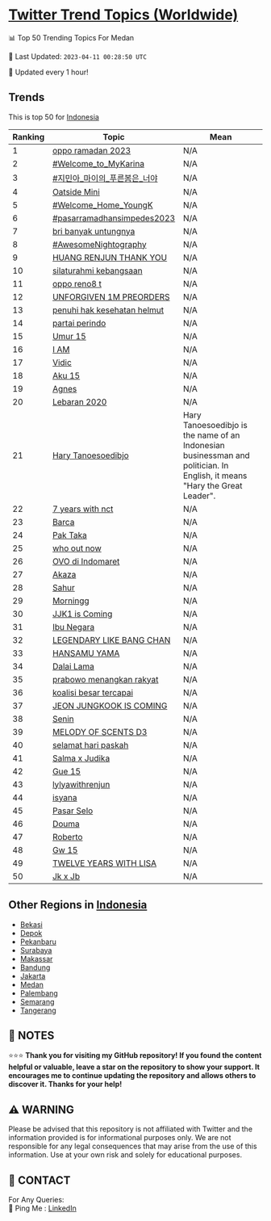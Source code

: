 [Twitter Trend Topics (Worldwide)](https://github.com/ErcinDedeoglu/Twitter-Trend-Topics)
==========


📊 Top 50 Trending Topics For Medan

📆 Last Updated: `2023-04-11 00:28:50 UTC`

🔧 Updated every 1 hour!


## Trends

This is top 50 for [Indonesia](</Indonesia>)

| Ranking | Topic | Mean |
| ------- | ------------ | ------------ |
| 1 | [oppo ramadan 2023](http://twitter.com/search?q=oppo+ramadan+2023) | N/A |
| 2 | [#Welcome_to_MyKarina](http://twitter.com/search?q=%23Welcome_to_MyKarina) | N/A |
| 3 | [#지민아_마이의_푸른봄은_너야](http://twitter.com/search?q=%23%ec%a7%80%eb%af%bc%ec%95%84_%eb%a7%88%ec%9d%b4%ec%9d%98_%ed%91%b8%eb%a5%b8%eb%b4%84%ec%9d%80_%eb%84%88%ec%95%bc) | N/A |
| 4 | [Oatside Mini](http://twitter.com/search?q=Oatside+Mini) | N/A |
| 5 | [#Welcome_Home_YoungK](http://twitter.com/search?q=%23Welcome_Home_YoungK) | N/A |
| 6 | [#pasarramadhansimpedes2023](http://twitter.com/search?q=%23pasarramadhansimpedes2023) | N/A |
| 7 | [bri banyak untungnya](http://twitter.com/search?q=bri+banyak+untungnya) | N/A |
| 8 | [#AwesomeNightography](http://twitter.com/search?q=%23AwesomeNightography) | N/A |
| 9 | [HUANG RENJUN THANK YOU](http://twitter.com/search?q=HUANG+RENJUN+THANK+YOU) | N/A |
| 10 | [silaturahmi kebangsaan](http://twitter.com/search?q=silaturahmi+kebangsaan) | N/A |
| 11 | [oppo reno8 t](http://twitter.com/search?q=oppo+reno8+t) | N/A |
| 12 | [UNFORGIVEN 1M PREORDERS](http://twitter.com/search?q=UNFORGIVEN+1M+PREORDERS) | N/A |
| 13 | [penuhi hak kesehatan helmut](http://twitter.com/search?q=penuhi+hak+kesehatan+helmut) | N/A |
| 14 | [partai perindo](http://twitter.com/search?q=partai+perindo) | N/A |
| 15 | [Umur 15](http://twitter.com/search?q=Umur+15) | N/A |
| 16 | [I AM](http://twitter.com/search?q=I+AM) | N/A |
| 17 | [Vidic](http://twitter.com/search?q=Vidic) | N/A |
| 18 | [Aku 15](http://twitter.com/search?q=Aku+15) | N/A |
| 19 | [Agnes](http://twitter.com/search?q=Agnes) | N/A |
| 20 | [Lebaran 2020](http://twitter.com/search?q=Lebaran+2020) | N/A |
| 21 | [Hary Tanoesoedibjo](http://twitter.com/search?q=Hary+Tanoesoedibjo) | Hary Tanoesoedibjo is the name of an Indonesian businessman and politician. In English, it means "Hary the Great Leader". |
| 22 | [7 years with nct](http://twitter.com/search?q=7+years+with+nct) | N/A |
| 23 | [Barca](http://twitter.com/search?q=Barca) | N/A |
| 24 | [Pak Taka](http://twitter.com/search?q=Pak+Taka) | N/A |
| 25 | [who out now](http://twitter.com/search?q=who+out+now) | N/A |
| 26 | [OVO di Indomaret](http://twitter.com/search?q=OVO+di+Indomaret) | N/A |
| 27 | [Akaza](http://twitter.com/search?q=Akaza) | N/A |
| 28 | [Sahur](http://twitter.com/search?q=Sahur) | N/A |
| 29 | [Morningg](http://twitter.com/search?q=Morningg) | N/A |
| 30 | [JJK1 is Coming](http://twitter.com/search?q=JJK1+is+Coming) | N/A |
| 31 | [Ibu Negara](http://twitter.com/search?q=Ibu+Negara) | N/A |
| 32 | [LEGENDARY LIKE BANG CHAN](http://twitter.com/search?q=LEGENDARY+LIKE+BANG+CHAN) | N/A |
| 33 | [HANSAMU YAMA](http://twitter.com/search?q=HANSAMU+YAMA) | N/A |
| 34 | [Dalai Lama](http://twitter.com/search?q=Dalai+Lama) | N/A |
| 35 | [prabowo menangkan rakyat](http://twitter.com/search?q=prabowo+menangkan+rakyat) | N/A |
| 36 | [koalisi besar tercapai](http://twitter.com/search?q=koalisi+besar+tercapai) | N/A |
| 37 | [JEON JUNGKOOK IS COMING](http://twitter.com/search?q=JEON+JUNGKOOK+IS+COMING) | N/A |
| 38 | [Senin](http://twitter.com/search?q=Senin) | N/A |
| 39 | [MELODY OF SCENTS D3](http://twitter.com/search?q=MELODY+OF+SCENTS+D3) | N/A |
| 40 | [selamat hari paskah](http://twitter.com/search?q=selamat+hari+paskah) | N/A |
| 41 | [Salma x Judika](http://twitter.com/search?q=Salma+x+Judika) | N/A |
| 42 | [Gue 15](http://twitter.com/search?q=Gue+15) | N/A |
| 43 | [lylyawithrenjun](http://twitter.com/search?q=lylyawithrenjun) | N/A |
| 44 | [isyana](http://twitter.com/search?q=isyana) | N/A |
| 45 | [Pasar Selo](http://twitter.com/search?q=Pasar+Selo) | N/A |
| 46 | [Douma](http://twitter.com/search?q=Douma) | N/A |
| 47 | [Roberto](http://twitter.com/search?q=Roberto) | N/A |
| 48 | [Gw 15](http://twitter.com/search?q=Gw+15) | N/A |
| 49 | [TWELVE YEARS WITH LISA](http://twitter.com/search?q=TWELVE+YEARS+WITH+LISA) | N/A |
| 50 | [Jk x Jb](http://twitter.com/search?q=Jk+x+Jb) | N/A |



## Other Regions in [Indonesia](</Indonesia>)

* [Bekasi](</Indonesia/Bekasi.md>)
* [Depok](</Indonesia/Depok.md>)
* [Pekanbaru](</Indonesia/Pekanbaru.md>)
* [Surabaya](</Indonesia/Surabaya.md>)
* [Makassar](</Indonesia/Makassar.md>)
* [Bandung](</Indonesia/Bandung.md>)
* [Jakarta](</Indonesia/Jakarta.md>)
* [Medan](</Indonesia/Medan.md>)
* [Palembang](</Indonesia/Palembang.md>)
* [Semarang](</Indonesia/Semarang.md>)
* [Tangerang](</Indonesia/Tangerang.md>)



## 📝 NOTES

⭐⭐⭐ **Thank you for visiting my GitHub repository! If you found the content helpful or valuable, leave a star on the repository to show your support. It encourages me to continue updating the repository and allows others to discover it. Thanks for your help!**


## ⚠️ WARNING

Please be advised that this repository is not affiliated with Twitter and the information provided is for informational purposes only. We are not responsible for any legal consequences that may arise from the use of this information. Use at your own risk and solely for educational purposes.


## 📨 CONTACT

 For Any Queries:  
            🏓 Ping Me : [LinkedIn](https://www.linkedin.com/in/ercindedeoglu/)
